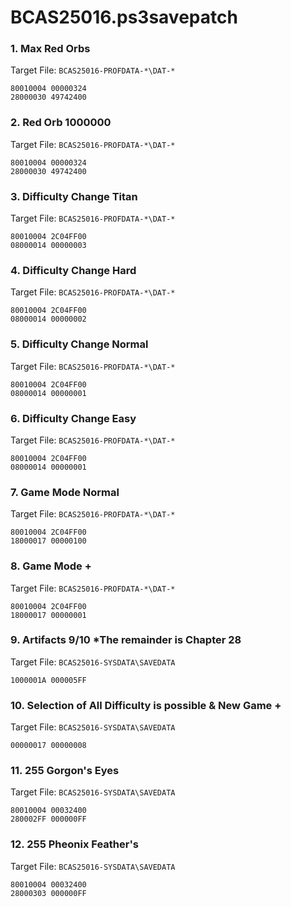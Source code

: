 # BCAS25016.ps3savepatch

### 1. Max Red Orbs

Target File: `BCAS25016-PROFDATA-*\DAT-*`

```
80010004 00000324
28000030 49742400
```

### 2. Red Orb 1000000

Target File: `BCAS25016-PROFDATA-*\DAT-*`

```
80010004 00000324
28000030 49742400
```

### 3. Difficulty Change Titan

Target File: `BCAS25016-PROFDATA-*\DAT-*`

```
80010004 2C04FF00
08000014 00000003
```

### 4. Difficulty Change Hard

Target File: `BCAS25016-PROFDATA-*\DAT-*`

```
80010004 2C04FF00
08000014 00000002
```

### 5. Difficulty Change Normal

Target File: `BCAS25016-PROFDATA-*\DAT-*`

```
80010004 2C04FF00
08000014 00000001
```

### 6. Difficulty Change Easy

Target File: `BCAS25016-PROFDATA-*\DAT-*`

```
80010004 2C04FF00
08000014 00000001
```

### 7. Game Mode Normal

Target File: `BCAS25016-PROFDATA-*\DAT-*`

```
80010004 2C04FF00
18000017 00000100
```

### 8. Game Mode +

Target File: `BCAS25016-PROFDATA-*\DAT-*`

```
80010004 2C04FF00
18000017 00000001
```

### 9. Artifacts 9/10 *The remainder is Chapter 28

Target File: `BCAS25016-SYSDATA\SAVEDATA`

```
1000001A 000005FF
```

### 10. Selection of All Difficulty is possible & New Game +

Target File: `BCAS25016-SYSDATA\SAVEDATA`

```
00000017 00000008
```

### 11. 255 Gorgon's Eyes

Target File: `BCAS25016-SYSDATA\SAVEDATA`

```
80010004 00032400
280002FF 000000FF
```

### 12. 255 Pheonix Feather's

Target File: `BCAS25016-SYSDATA\SAVEDATA`

```
80010004 00032400
28000303 000000FF
```

